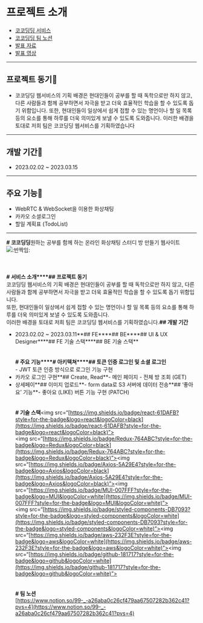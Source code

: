
# 프로젝트 소개

-   [코코딩딩 서비스](https://cocodingdings.vercel.app/)
-   [코코딩딩 팀 노션](https://www.notion.so/99-_-a26aba0c26cf479aa67507282b362c41?pvs=4)
-   [발표 자료](https://www.canva.com/design/DAFcwdozTV4/HCQVn8mTXPYgxsDkTWEaPg/view?utm_content=DAFcwdozTV4&utm_campaign=share_your_design&utm_medium=link&utm_source=shareyourdesignpanel)
-   [발표 영상](https://www.youtube.com/watch?v=rjlHIKMyEDw)

______________

## 프로젝트 동기📍
- 코코딩딩 웹서비스의 기획 배경은 현대인들이 공부를 할 때 독학으로만 하지 않고, 다른 사람들과 함께 공부하면서 자극을 받고 더욱 효율적인 학습을 할 수 있도록 돕기 위함입니다.  또한, 현대인들이 일상에서 쉽게 접할 수 있는 명언이나 할 일 목록 등의 요소를 통해 하루를 더욱 의미있게 보낼 수 있도록 도와줍니다. 이러한 배경을 토대로 저희 팀은 코코딩딩 웹서비스를 기획하였습니다

________________

## 개발 기간📍
- 2023.02.02 ~ 2023.03.15

______

## 주요 기능📍
- WebRTC & WebSocket을 이용한 화상채팅
- 카카오 소셜로그인
- 할일 계획표 (TodoList)

___







**# 코코딩딩**원하는 공부를 함께 하는 온라인 화상채팅 스터디 방 만들기 웹사이트 ![:반짝임:](https://a.slack-edge.com/production-standard-emoji-assets/14.0/google-medium/2728.png)  
<br>  
<br>**# 서비스 소개****## 프로젝트 동기**  
코코딩딩 웹서비스의 기획 배경은 현대인들이 공부를 할 때 독학으로만 하지 않고, 다른 사람들과 함께 공부하면서 자극을 받고 더욱 효율적인 학습을 할 수 있도록 돕기 위함입니다.  
또한, 현대인들이 일상에서 쉽게 접할 수 있는 명언이나 할 일 목록 등의 요소를 통해 하루를 더욱 의미있게 보낼 수 있도록 도와줍니다.  
이러한 배경을 토대로 저희 팀은 코코딩딩 웹서비스를 기획하였습니다.**## 개발 기간**  
- 2023.02.02 ~ 2023.03.11**## FE****## BE****## UI & UX Designer****## FE 기술 스택****## BE 기술 스택**<br>  
<br>**# 주요 기능****# 아키텍쳐****## 토큰 인증 로그인 및 소셜 로그인<br>**- JWT 토큰 인증 방식으로 로그인 기능 구현  
- 카카오 로그인 구현**## Create, Read**- 메인 페이지 - 전체 방 조회 (GET)  
- 상세페이**## 이미지 업로드**- form data로 S3 서버에 데이터 전송**## ‘좋아요’ 기능**- 좋아요 (LIKE) 버튼 기능 구현 (PATCH)<br>  
<br>**# 기술 스택**<!-- <img src=“[https://img.shields.io/badge/JAVA-007396?style=for-the-badge&logo=java&logoColor=white](https://img.shields.io/badge/JAVA-007396?style=for-the-badge&logo=java&logoColor=white)”>  
<img src=“[https://img.shields.io/badge/Spring-6DB33F?style=for-the-badge&logo=Spring&logoColor=white](https://img.shields.io/badge/Spring-6DB33F?style=for-the-badge&logo=Spring&logoColor=white)”>  
<img src=“[https://img.shields.io/badge/mysql-4479A1?style=for-the-badge&logo=mysql&logoColor=white](https://img.shields.io/badge/mysql-4479A1?style=for-the-badge&logo=mysql&logoColor=white)”> --><img src=“[https://img.shields.io/badge/react-61DAFB?style=for-the-badge&logo=react&logoColor=black](https://img.shields.io/badge/react-61DAFB?style=for-the-badge&logo=react&logoColor=black)”>  
<img src=“[https://img.shields.io/badge/Redux-764ABC?style=for-the-badge&logo=Redux&logoColor=black](https://img.shields.io/badge/Redux-764ABC?style=for-the-badge&logo=Redux&logoColor=black)”><img src=“[https://img.shields.io/badge/Axios-5A29E4?style=for-the-badge&logo=Axios&logoColor=black](https://img.shields.io/badge/Axios-5A29E4?style=for-the-badge&logo=Axios&logoColor=black)”><img src=“[https://img.shields.io/badge/MUI-007FFF?style=for-the-badge&logo=MUI&logoColor=white](https://img.shields.io/badge/MUI-007FFF?style=for-the-badge&logo=MUI&logoColor=white)”>  
<img src=“[https://img.shields.io/badge/styled-components-DB7093?style=for-the-badge&logo=styled-components&logoColor=white](https://img.shields.io/badge/styled-components-DB7093?style=for-the-badge&logo=styled-components&logoColor=white)”><img src=“[https://img.shields.io/badge/aws-232F3E?style=for-the-badge&logo=aws&logoColor=white](https://img.shields.io/badge/aws-232F3E?style=for-the-badge&logo=aws&logoColor=white)”><img src=“[https://img.shields.io/badge/github-181717?style=for-the-badge&logo=github&logoColor=white](https://img.shields.io/badge/github-181717?style=for-the-badge&logo=github&logoColor=white)”><br>  
<br>**# 팀 노션**  
[https://www.notion.so/99-_-a26aba0c26cf479aa67507282b362c41?pvs=4](https://www.notion.so/99-_-a26aba0c26cf479aa67507282b362c41?pvs=4)
